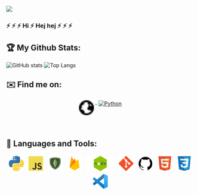![](https://visitor-badge.laobi.icu/badge?page_id=kosmolet.kosmolet)    
### ⚡ ⚡ ⚡ Hi ⚡  Hej hej ⚡ ⚡ ⚡ 

## 🏆 My Github Stats:  
![GitHub stats](https://github-readme-stats.vercel.app/api?username=kosmolet&show_icons=true&theme=graywhite) ![Top Langs](https://github-readme-stats.vercel.app/api/top-langs/?username=kosmolet&theme=graywhite)

## ✉️ Find me on:

<p align="center">
<a href="https://github.com/kosmolet/" target="_blank" rel="noopener noreferrer"> <img src="https://raw.githubusercontent.com/iconic/open-iconic/master/svg/globe.svg" alt="Python" height="40" style="vertical-align:top; margin:4px"> </a>
 <!-- <a href="https://linkedin.com/in/kosmolet" target="_blank" rel="noopener noreferrer"> <img src="https://cdn.jsdelivr.net/npm/simple-icons@v3/icons/linkedin.svg" alt="Python" height="40" style="vertical-align:top; margin:4px"></a>-->
 <a href="mailto:kosmolet.git@gmail.com"> <img src="https://cdn.jsdelivr.net/npm/simple-icons@v3/icons/gmail.svg" alt="Python" height="40" style="vertical-align:top; margin:4px"></a>
</p>

<br />

## 🧰 Languages and Tools:
<p align="center">
<img src="https://github.com/kosmolet/kosmolet/blob/main/images/python.png" alt="Python" height="40" style="vertical-align:top; margin:4px">
<img src="https://github.com/kosmolet/kosmolet/blob/main/images/js.svg" alt="Javascript" height="40" style="vertical-align:top; margin:4px">
<img src="https://github.com/kosmolet/kosmolet/blob/main/images/mongodb.png" alt="Mongo" height="40" style="vertical-align:top; margin:4px">
<img src="https://github.com/kosmolet/kosmolet/blob/main/images/firebase.png" alt="Firebase" height="40" style="vertical-align:top; margin:4px">
<img src="https://github.com/kosmolet/kosmolet/blob/main/images/nodejs.jpg" alt="Node" height="40" style="vertical-align:top; margin:4px">
<img src="https://github.com/kosmolet/kosmolet/blob/main/images/git.svg" alt="Git" height="40" style="vertical-align:top; margin:4px">
<img src="https://github.com/kosmolet/kosmolet/blob/main/images/github_n.png" alt="GitHub" height="40" style="vertical-align:top; margin:4px">
<img src="https://github.com/kosmolet/kosmolet/blob/main/images/html.svg" alt="HTML" height="40" style="vertical-align:top; margin:4px">
<img src="https://github.com/kosmolet/kosmolet/blob/main/images/css.svg" alt="CSS" height="40" style="vertical-align:top; margin:4px">
<img src="https://github.com/kosmolet/kosmolet/blob/main/images/vscode.png" alt="VS Code" height="40" style="vertical-align:top; margin:4px">
</p>

<!--
**kosmolet/kosmolet** is a ✨ _special_ ✨ repository because its `README.md` (this file) appears on your GitHub profile.

Here are some ideas to get you started:

- 🔭 I’m currently working on ...
- 🌱 I’m currently learning ...
- 👯 I’m looking to collaborate on ...
- 🤔 I’m looking for help with ...
- 💬 Ask me about ...
- 😄 Pronouns: ...
- ⚡ Fun fact: 404
-->
